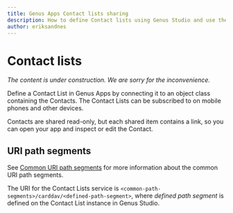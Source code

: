 ```yaml
---
title: Genus Apps Contact lists sharing
description: How to define Contact lists using Genus Studio and use the API to subscribe to the shared Contact Lists on devices.
author: eriksandnes
---
```

# Contact lists

_The content is under construction. We are sorry for the inconvenience._

Define a Contact List in Genus Apps by connecting it to an object class containing the Contacts. The Contact Lists can be subscribed to on mobile phones and other devices.

Contacts are shared read-only, but each shared item contains a link, so you can open your app and inspect or edit the Contact.

## URI path segments
See [Common URI path segments](common-uri-path-segments.md) for more information about the common URI path segments.

The URI for the Contact Lists service is `<common-path-segments>/carddav/<defined-path-segment>`, where _defined path segment_ is defined on the Contact List instance in Genus Studio.